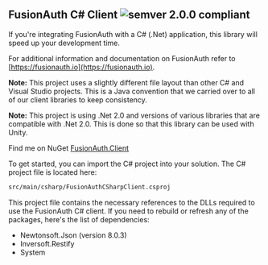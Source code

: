 ## FusionAuth C# Client ![semver 2.0.0 compliant](http://img.shields.io/badge/semver-2.0.0-brightgreen.svg?style=flat-square)
If you're integrating FusionAuth with a C# (.Net) application, this library will speed up your development time.

For additional information and documentation on FusionAuth refer to [https://fusionauth.io](https://fusionauth.io).

**Note:** This project uses a slightly different file layout than other C# and Visual Studio projects. This is a Java convention that we carried over to all of our client libraries to keep consistency.

**Note:** This project is using .Net 2.0 and versions of various libraries that are compatible with .Net 2.0. This is done so that this library can be used with Unity.

Find me on NuGet [FusionAuth.Client](https://www.nuget.org/packages/FusionAuth.Client/)

To get started, you can import the C# project into your solution. The C# project file is located here:

```bash
src/main/csharp/FusionAuthCSharpClient.csproj
```

This project file contains the necessary references to the DLLs required to use the FusionAuth C# client. If you need to rebuild or refresh any of the packages, here's the list of dependencies:

* Newtonsoft.Json (version 8.0.3)
* Inversoft.Restify
* System

